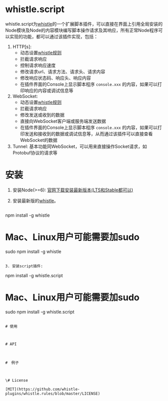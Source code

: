 # whistle.script
whistle.script为[whistle](https://github.com/avwo/whistle)的一个扩展脚本插件，可以直接在界面上引用全局安装的Node模块及Node的内容模块编写脚本操作请求及其响应，所有正常Node程序可以实现的功能，都可以通过该插件实现，包括：

1. HTTP[s]:
   - 动态设置[whistle规则](https://avwo.github.io/whistle/rules/)
   - 拦截请求响应
   - 控制请求响应速度
   - 修改请求url、请求方法、请求头、请求内容
   - 修改响应状态码、响应头、响应内容
   - 在插件界面的Console上显示脚本程序 `console.xxx` 的内容，如果可以打印响应的内容或调试信息等
2. WebSocket:
   - 动态设置[whistle规则](https://avwo.github.io/whistle/rules/)
   - 拦截请求响应
   - 修改发送或收到的数据
   - 直接向WebSocket客户端或服务端发送数据
   - 在插件界面的Console上显示脚本程序 `console.xxx` 的内容，如果可以打印发送和接收到的数据或调试信息等，从而通过该插件可以直接查看WebSocket的数据
3. Tunnel: 基本功能同WebSocket，可以用来直接操作Socket请求，如Protobuf协议的请求等

# 安装

1. 安装Node(>=6): [官网下载安装最新版本(LTS和Stable都可以)](https://nodejs.org/)
2. 安装最新版的[whistle](https://github.com/avwo/whistle)。

   ```
 npm install -g whistle

 # Mac、Linux用户可能需要加sudo

 sudo npm install -g whistle
   ```

3. 安装script插件:

```
npm install -g whistle.script
# Mac、Linux用户可能需要加sudo
sudo npm install -g whistle.script
```

# 使用



# API



#　例子



\# License

[MIT](https://github.com/whistle-plugins/whistle.rules/blob/master/LICENSE)






